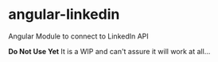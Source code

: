 angular-linkedin
================

Angular Module to connect to LinkedIn API

**Do Not Use Yet** It is a WIP and can't assure it will work at all...
